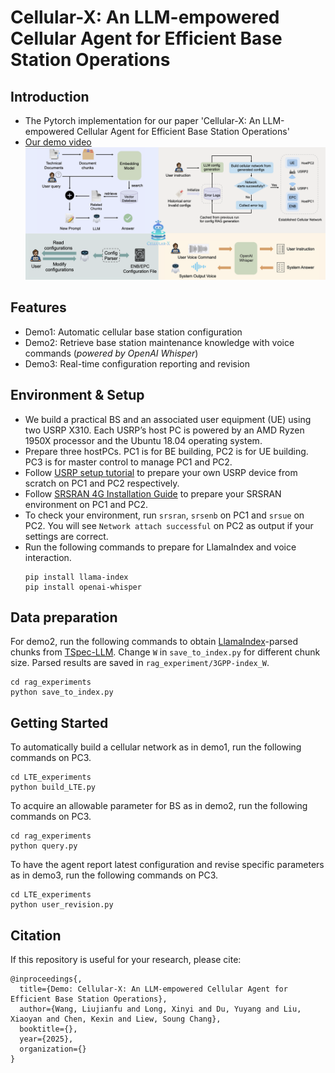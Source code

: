 # Cellular-X: An LLM-empowered Cellular Agent for Efficient Base Station Operations
## Introduction
* The Pytorch implementation for our paper 'Cellular-X: An LLM-empowered Cellular Agent for Efficient Base Station Operations'
* [Our demo video](https://youtube.com/playlist?list=PLi7wIohZ9VLjfbtShawzEk49BKUE11QiU&si=Ih86vVVVR10rZNvg)</br>
[![](https://github.com/SeaBreezing/Cellular-X/blob/main/IMG/subsystem.png)](https://youtube.com/playlist?list=PLi7wIohZ9VLjfbtShawzEk49BKUE11QiU&si=itgn1zcYQcKRmPOV "")
## Features
* Demo1: Automatic cellular base station configuration
* Demo2: Retrieve base station maintenance knowledge with voice commands (*powered by OpenAI Whisper*)
* Demo3: Real-time configuration reporting and revision
## Environment & Setup
* We build a practical BS and an associated user equipment (UE) using two USRP X310. Each USRP’s host PC is powered by an AMD Ryzen 1950X processor and the Ubuntu 18.04 operating system.
* Prepare three hostPCs. PC1 is for BE building, PC2 is for UE building. PC3 is for master control to manage PC1 and PC2.
* Follow [USRP setup tutorial](https://github.com/SeaBreezing/Cellular-X/blob/main/USRP%20setup%20tutorial.md) to prepare your own USRP device from scratch on PC1 and PC2 respectively.
* Follow [SRSRAN 4G Installation Guide](https://docs.srsran.com/projects/4g/en/latest/general/source/1_installation.html#gen-installation) to prepare your SRSRAN environment on PC1 and PC2.
* To check your environment, run `srsran`, `srsenb` on PC1 and `srsue` on PC2. You will see `Network attach successful` on PC2 as output if your settings are correct.
* Run the following commands to prepare for LlamaIndex and voice interaction.
  ```
  pip install llama-index
  pip install openai-whisper
  ```
## Data preparation
For demo2, run the following commands to obtain [LlamaIndex](https://github.com/run-llama/llama_index)-parsed chunks from [TSpec-LLM](https://huggingface.co/datasets/rasoul-nikbakht/TSpec-LLM). Change `W` in `save_to_index.py` for different chunk size. Parsed results are saved in `rag_experiment/3GPP-index_W`.
```
cd rag_experiments
python save_to_index.py
```

## Getting Started
To automatically build a cellular network as in demo1, run the following commands on PC3. 
```
cd LTE_experiments
python build_LTE.py
```
To acquire an allowable parameter for BS as in demo2, run the following commands on PC3. 
```
cd rag_experiments
python query.py
```
To have the agent report latest configuration and revise specific parameters as in demo3, run the following commands on PC3. 
```
cd LTE_experiments
python user_revision.py
```
## Citation
If this repository is useful for your research, please cite:
```
@inproceedings{,
  title={Demo: Cellular-X: An LLM-empowered Cellular Agent for Efficient Base Station Operations},
  author={Wang, Liujianfu and Long, Xinyi and Du, Yuyang and Liu, Xiaoyan and Chen, Kexin and Liew, Soung Chang},
  booktitle={},
  year={2025},
  organization={}
}
```
